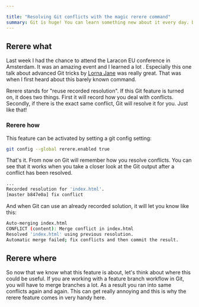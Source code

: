 ```yaml
---

title: "Resolving Git conflicts with the magic rerere command"
summary: Git is huge! You can learn something new about it every day. Did you know that there is a barely known command called rerere? Let's take a look and learn something new to deal with merge conflicts.
---
```


## Rerere what

Last week I had the chance to attend the Laracon EU conference in Amsterdam. It was an amazing event and I learned a lot
. Especially this one talk about advanced Git tricks by [Lorna Jane](http://www.lornajane.net/) was really great. That
was when I first heard about this barely known command.

Rerere stands for "reuse recorded resolution". If this Git feature is turned on, it does two things. First it will
record how you deal with conflicts. Secondly, if there is the exact same conflict, Git will resolve it for
you. Just like that!

### Rerere how
This feature can be activated by setting a git config setting:

```bash
git config --global rerere.enabled true
```

That's it. From now on Git will remember how you resolve conflicts. You can see that it works when you take a closer 
look at the Git output after a conflict has been resolved.

```bash
...
Recorded resolution for 'index.html'.
[master b847e0a] fix conflict
```

And when Git can use an already recorded solution, it will let you know like this:

```bash
Auto-merging index.html
CONFLICT (content): Merge conflict in index.html
Resolved 'index.html' using previous resolution.
Automatic merge failed; fix conflicts and then commit the result.
```

## Rerere where
So now that we know what this feature is about, let's think about where this could be useful. If you are working with a
feature branch workflow in Git, you will have to merge branches a lot. As a result you ran into same conflicts again and
 again. This can get really annoying and this is why the rerere feature comes in very handy here.
